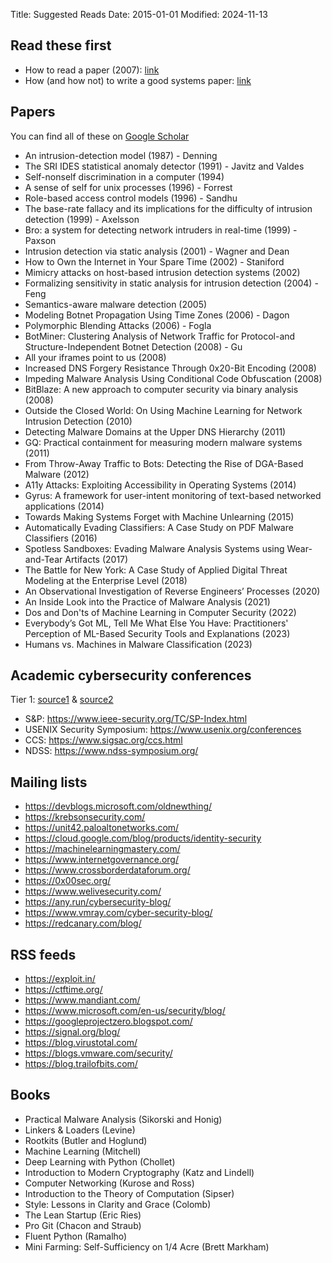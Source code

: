Title: Suggested Reads
Date: 2015-01-01
Modified: 2024-11-13

## Read these first

* How to read a paper (2007): [link](https://dl.acm.org/doi/pdf/10.1145/1273445.1273458)
* How (and how not) to write a good systems paper: [link](https://www.usenix.org/conferences/author-resources/how-and-how-not-write-good-systems-paper)

## Papers

You can find all of these on [Google Scholar](https://scholar.google.com/)

* An intrusion-detection model (1987) - Denning
* The SRI IDES statistical anomaly detector (1991) - Javitz and Valdes
* Self-nonself discrimination in a computer (1994)
* A sense of self for unix processes (1996) - Forrest
* Role-based access control models (1996) - Sandhu
* The base-rate fallacy and its implications for the difficulty of intrusion detection (1999) - Axelsson
* Bro: a system for detecting network intruders in real-time (1999) - Paxson
* Intrusion detection via static analysis (2001) - Wagner and Dean
* How to Own the Internet in Your Spare Time (2002) - Staniford
* Mimicry attacks on host-based intrusion detection systems (2002)
* Formalizing sensitivity in static analysis for intrusion detection (2004) - Feng
* Semantics-aware malware detection (2005)
* Modeling Botnet Propagation Using Time Zones (2006) - Dagon
* Polymorphic Blending Attacks (2006) - Fogla
* BotMiner: Clustering Analysis of Network Traffic for Protocol-and Structure-Independent Botnet Detection (2008) - Gu
* All your iframes point to us (2008)
* Increased DNS Forgery Resistance Through 0x20-Bit Encoding (2008)
* Impeding Malware Analysis Using Conditional Code Obfuscation (2008)
* BitBlaze: A new approach to computer security via binary analysis (2008)
* Outside the Closed World: On Using Machine Learning for Network Intrusion Detection (2010)
* Detecting Malware Domains at the Upper DNS Hierarchy (2011)
* GQ: Practical containment for measuring modern malware systems (2011)
* From Throw-Away Traffic to Bots: Detecting the Rise of DGA-Based Malware (2012)
* A11y Attacks: Exploiting Accessibility in Operating Systems (2014)
* Gyrus: A framework for user-intent monitoring of text-based networked applications (2014)
* Towards Making Systems Forget with Machine Unlearning (2015)
* Automatically Evading Classifiers: A Case Study on PDF Malware Classifiers (2016)
* Spotless Sandboxes: Evading Malware Analysis Systems using Wear-and-Tear Artifacts (2017)
* The Battle for New York: A Case Study of Applied Digital Threat Modeling at the Enterprise Level (2018)
* An Observational Investigation of Reverse Engineers’ Processes (2020)
* An Inside Look into the Practice of Malware Analysis (2021)
* Dos and Don'ts of Machine Learning in Computer Security (2022)
* Everybody’s Got ML, Tell Me What Else You Have: Practitioners' Perception of ML-Based Security Tools and Explanations (2023)
* Humans vs. Machines in Malware Classification (2023)

## Academic cybersecurity conferences

Tier 1: [source1](https://people.engr.tamu.edu/guofei/sec_conf_stat.htm) & [source2](https://portal.core.edu.au/conf-ranks/?search=security&by=all&source=all&sort=arank&page=1)

  * S&P: <https://www.ieee-security.org/TC/SP-Index.html>
  * USENIX Security Symposium: <https://www.usenix.org/conferences>
  * CCS: <https://www.sigsac.org/ccs.html>
  * NDSS: <https://www.ndss-symposium.org/>

## Mailing lists

* <https://devblogs.microsoft.com/oldnewthing/>
* <https://krebsonsecurity.com/>
* <https://unit42.paloaltonetworks.com/>
* <https://cloud.google.com/blog/products/identity-security>
* <https://machinelearningmastery.com/>
* <https://www.internetgovernance.org/>
* <https://www.crossborderdataforum.org/>
* <https://0x00sec.org/>
* <https://www.welivesecurity.com/>
* <https://any.run/cybersecurity-blog/>
* <https://www.vmray.com/cyber-security-blog/>
* <https://redcanary.com/blog/>

## RSS feeds

* <https://exploit.in/>
* <https://ctftime.org/>
* <https://www.mandiant.com/>
* <https://www.microsoft.com/en-us/security/blog/>
* <https://googleprojectzero.blogspot.com/>
* <https://signal.org/blog/>
* <https://blog.virustotal.com/>
* <https://blogs.vmware.com/security/>
* <https://blog.trailofbits.com/>

## Books

* Practical Malware Analysis (Sikorski and Honig)
* Linkers & Loaders (Levine)
* Rootkits (Butler and Hoglund)
* Machine Learning (Mitchell)
* Deep Learning with Python (Chollet)
* Introduction to Modern Cryptography (Katz and Lindell)
* Computer Networking (Kurose and Ross)
* Introduction to the Theory of Computation (Sipser)
* Style: Lessons in Clarity and Grace (Colomb)
* The Lean Startup (Eric Ries)
* Pro Git (Chacon and Straub)
* Fluent Python (Ramalho)
* Mini Farming: Self-Sufficiency on 1/4 Acre (Brett Markham)
